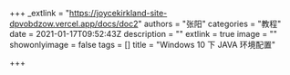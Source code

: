 +++
_extlink = "https://joycekirkland-site-dpvobdzow.vercel.app/docs/doc2"
authors = "张阳"
categories = "教程"
date = 2021-01-17T09:52:43Z
description = ""
extlink = true
image = ""
showonlyimage = false
tags = []
title = "Windows 10 下 JAVA 环境配置"

+++
